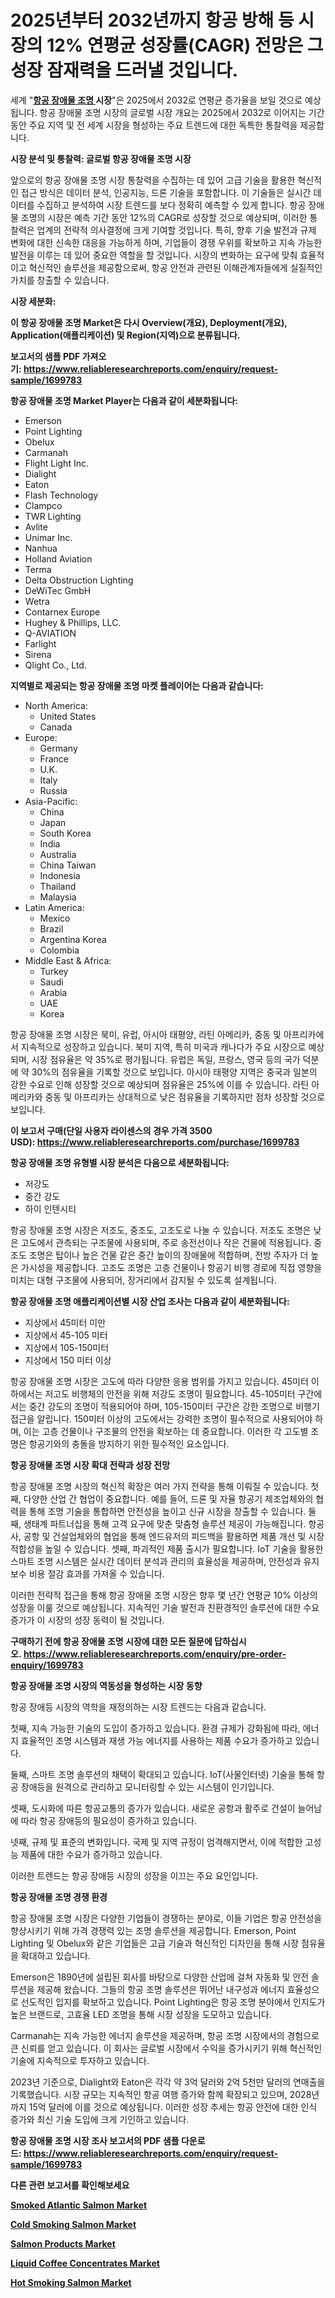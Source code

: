 <p><h1>2025년부터 2032년까지 항공 방해 등 시장의 12% 연평균 성장률(CAGR) 전망은 그 성장 잠재력을 드러낼 것입니다.</h1></p><p>세계 "<strong><a href="https://www.reliableresearchreports.com/aviation-obstruction-lights-r1699783?utm_campaign=106&utm_medium=8&utm_source=Github&utm_content=ia&utm_term=15022025&utm_id=aviation-obstruction-lights">항공 장애물 조명&nbsp;</a></strong><strong>시장</strong>"은 2025에서 2032로 연평균 증가율을 보일 것으로 예상됩니다. 항공 장애물 조명 시장의 글로벌 시장 개요는 2025에서 2032로 이어지는 기간 동안 주요 지역 및 전 세계 시장을 형성하는 주요 트렌드에 대한 독특한 통찰력을 제공합니다.</p>
<p><strong>시장 분석 및 통찰력: 글로벌 항공 장애물 조명 시장</strong></p>
<p><p>앞으로의 항공 장애물 조명 시장 통찰력을 수집하는 데 있어 고급 기술을 활용한 혁신적인 접근 방식은 데이터 분석, 인공지능, 드론 기술을 포함합니다. 이 기술들은 실시간 데이터를 수집하고 분석하여 시장 트렌드를 보다 정확히 예측할 수 있게 합니다. 항공 장애물 조명의 시장은 예측 기간 동안 12%의 CAGR로 성장할 것으로 예상되며, 이러한 통찰력은 업계의 전략적 의사결정에 크게 기여할 것입니다. 특히, 향후 기술 발전과 규제 변화에 대한 신속한 대응을 가능하게 하며, 기업들이 경쟁 우위를 확보하고 지속 가능한 발전을 이루는 데 있어 중요한 역할을 할 것입니다. 시장의 변화하는 요구에 맞춰 효율적이고 혁신적인 솔루션을 제공함으로써, 항공 안전과 관련된 이해관계자들에게 실질적인 가치를 창출할 수 있습니다.</p><a href="%7CAUTHORITHY_DOMAIN_URL%7C?utm_campaign=106&utm_medium=8&utm_source=Github&utm_content=ia&utm_term=15022025&utm_id=aviation-obstruction-lights"></a></p>
<p><strong>시장 세분화:</strong></p>
<p><strong>이 항공 장애물 조명 Market은 다시 Overview(개요), Deployment(개요), Application(애플리케이션) 및 Region(지역)으로 분류됩니다.</strong></p>
<p><strong>보고서의 샘플 PDF 가져오기:&nbsp;<a href="https://www.reliableresearchreports.com/enquiry/request-sample/1699783?utm_campaign=106&utm_medium=8&utm_source=Github&utm_content=ia&utm_term=15022025&utm_id=aviation-obstruction-lights">https://www.reliableresearchreports.com/enquiry/request-sample/1699783</a></strong><strong></strong></p>
<p><strong>항공 장애물 조명 Market Player는 다음과 같이 세분화됩니다:</strong></p>
<p><ul><li>Emerson</li><li>Point Lighting</li><li>Obelux</li><li>Carmanah</li><li>Flight Light Inc.</li><li>Dialight</li><li>Eaton</li><li>Flash Technology</li><li>Clampco</li><li>TWR Lighting</li><li>Avlite</li><li>Unimar Inc.</li><li>Nanhua</li><li>Holland Aviation</li><li>Terma</li><li>Delta Obstruction Lighting</li><li>DeWiTec GmbH</li><li>Wetra</li><li>Contarnex Europe</li><li>Hughey & Phillips, LLC.</li><li>Q-AVIATION</li><li>Farlight</li><li>Sirena</li><li>Qlight Co., Ltd.</li></ul></p>
<p><strong>지역별로 제공되는 항공 장애물 조명 마켓 플레이어는 다음과 같습니다:</strong></p>
<p><ul>
    <li>
        North America:
        <ul>
            <li>United States</li>
            <li>Canada</li>
        </ul>
    </li>
    <li>
        Europe:
        <ul>
            <li>Germany</li>
            <li>France</li>
            <li>U.K.</li>
            <li>Italy</li>
            <li>Russia</li>
        </ul>
    </li>
    <li>
        Asia-Pacific:
        <ul>
            <li>China</li>
            <li>Japan</li>
            <li>South Korea</li>
            <li>India</li>
            <li>Australia</li>
            <li>China Taiwan</li>
            <li>Indonesia</li>
            <li>Thailand</li>
            <li>Malaysia</li>
        </ul>
    </li>
    <li>
        Latin America:
        <ul>
            <li>Mexico</li>
            <li>Brazil</li>
            <li>Argentina Korea</li>
            <li>Colombia</li>
        </ul>
    </li>
    <li>
        Middle East & Africa:
        <ul>
            <li>Turkey</li>
            <li>Saudi</li>
            <li>Arabia</li>
            <li>UAE</li>
            <li>Korea</li>
        </ul>
    </li>
    </ul></p>
<p><p>항공 장애물 조명 시장은 북미, 유럽, 아시아 태평양, 라틴 아메리카, 중동 및 아프리카에서 지속적으로 성장하고 있습니다. 북미 지역, 특히 미국과 캐나다가 주요 시장으로 예상되며, 시장 점유율은 약 35%로 평가됩니다. 유럽은 독일, 프랑스, 영국 등의 국가 덕분에 약 30%의 점유율을 기록할 것으로 보입니다. 아시아 태평양 지역은 중국과 일본의 강한 수요로 인해 성장할 것으로 예상되며 점유율은 25%에 이를 수 있습니다. 라틴 아메리카와 중동 및 아프리카는 상대적으로 낮은 점유율을 기록하지만 점차 성장할 것으로 보입니다.</p></p>
<p><strong>이 보고서 구매(단일 사용자 라이센스의 경우 가격 3500 USD):&nbsp;<a href="https://www.reliableresearchreports.com/purchase/1699783?utm_campaign=106&utm_medium=8&utm_source=Github&utm_content=ia&utm_term=15022025&utm_id=aviation-obstruction-lights">https://www.reliableresearchreports.com/purchase/1699783</a></strong></p>
<p><strong>항공 장애물 조명 유형별 시장 분석은 다음으로 세분화됩니다:</strong></p>
<p><ul><li>저강도</li><li>중간 강도</li><li>하이 인텐시티</li></ul></p>
<p><p>항공 장애물 조명 시장은 저조도, 중조도, 고조도로 나눌 수 있습니다. 저조도 조명은 낮은 고도에서 관측되는 구조물에 사용되며, 주로 송전선이나 작은 건물에 적용됩니다. 중조도 조명은 탑이나 높은 건물 같은 중간 높이의 장애물에 적합하며, 전방 주자가 더 높은 가시성을 제공합니다. 고조도 조명은 고층 건물이나 항공기 비행 경로에 직접 영향을 미치는 대형 구조물에 사용되어, 장거리에서 감지될 수 있도록 설계됩니다.</p></p>
<p><strong>항공 장애물 조명 애플리케이션별 시장 산업 조사는 다음과 같이 세분화됩니다:</strong></p>
<p><ul><li>지상에서 45미터 미만</li><li>지상에서 45-105 미터</li><li>지상에서 105-150미터</li><li>지상에서 150 미터 이상</li></ul></p>
<p><p>항공 장애물 조명 시장은 고도에 따라 다양한 응용 범위를 가지고 있습니다. 45미터 이하에서는 저고도 비행체의 안전을 위해 저강도 조명이 필요합니다. 45-105미터 구간에서는 중간 강도의 조명이 적용되어야 하며, 105-150미터 구간은 강한 조명으로 비행기 접근을 알립니다. 150미터 이상의 고도에서는 강력한 조명이 필수적으로 사용되어야 하며, 이는 고층 건물이나 구조물의 안전을 확보하는 데 중요합니다. 이러한 각 고도별 조명은 항공기와의 충돌을 방지하기 위한 필수적인 요소입니다.</p></p>
<p><strong>항공 장애물 조명 시장 확대 전략과 성장 전망</strong></p>
<p><p>항공 장애물 조명 시장의 혁신적 확장은 여러 가지 전략을 통해 이뤄질 수 있습니다. 첫째, 다양한 산업 간 협업이 중요합니다. 예를 들어, 드론 및 자율 항공기 제조업체와의 협력을 통해 조명 기술을 통합하면 안전성을 높이고 신규 시장을 창출할 수 있습니다. 둘째, 생태계 파트너십을 통해 고객 요구에 맞춘 맞춤형 솔루션 제공이 가능해집니다. 항공사, 공항 및 건설업체와의 협업을 통해 엔드유저의 피드백을 활용하면 제품 개선 및 시장 적합성을 높일 수 있습니다. 셋째, 파괴적인 제품 출시가 필요합니다. IoT 기술을 활용한 스마트 조명 시스템은 실시간 데이터 분석과 관리의 효율성을 제공하며, 안전성과 유지보수 비용 절감 효과를 가져올 수 있습니다.</p><p>이러한 전략적 접근을 통해 항공 장애물 조명 시장은 향후 몇 년간 연평균 10% 이상의 성장을 이룰 것으로 예상됩니다. 지속적인 기술 발전과 친환경적인 솔루션에 대한 수요 증가가 이 시장의 성장 동력이 될 것입니다.</p></p>
<p><strong>구매하기 전에 항공 장애물 조명 시장에 대한 모든 질문에 답하십시오.&nbsp;<a href="https://www.reliableresearchreports.com/enquiry/pre-order-enquiry/1699783?utm_campaign=106&utm_medium=8&utm_source=Github&utm_content=ia&utm_term=15022025&utm_id=aviation-obstruction-lights">https://www.reliableresearchreports.com/enquiry/pre-order-enquiry/1699783</a></strong><strong></strong></p>
<p><strong>항공 장애물 조명 시장의 역동성을 형성하는 시장 동향</strong></p>
<p><p>항공 장애등 시장의 역학을 재정의하는 시장 트렌드는 다음과 같습니다. </p><p>첫째, 지속 가능한 기술의 도입이 증가하고 있습니다. 환경 규제가 강화됨에 따라, 에너지 효율적인 조명 시스템과 재생 가능 에너지를 사용하는 제품 수요가 증가하고 있습니다.</p><p>둘째, 스마트 조명 솔루션의 채택이 확대되고 있습니다. IoT(사물인터넷) 기술을 통해 항공 장애등을 원격으로 관리하고 모니터링할 수 있는 시스템이 인기입니다.</p><p>셋째, 도시화에 따른 항공교통의 증가가 있습니다. 새로운 공항과 활주로 건설이 늘어남에 따라 항공 장애등의 필요성이 증가하고 있습니다.</p><p>넷째, 규제 및 표준의 변화입니다. 국제 및 지역 규정이 엄격해지면서, 이에 적합한 고성능 제품에 대한 수요가 증가하고 있습니다. </p><p>이러한 트렌드는 항공 장애등 시장의 성장을 이끄는 주요 요인입니다.</p></p>
<p><strong>항공 장애물 조명 경쟁 환경</strong></p>
<p><p>항공 장애물 조명 시장은 다양한 기업들이 경쟁하는 분야로, 이들 기업은 항공 안전성을 향상시키기 위해 가격 경쟁력 있는 조명 솔루션을 제공합니다. Emerson, Point Lighting 및 Obelux와 같은 기업들은 고급 기술과 혁신적인 디자인을 통해 시장 점유율을 확대하고 있습니다.</p><p>Emerson은 1890년에 설립된 회사를 바탕으로 다양한 산업에 걸쳐 자동화 및 안전 솔루션을 제공해 왔습니다. 그들의 항공 조명 솔루션은 뛰어난 내구성과 에너지 효율성으로 선도적인 입지를 확보하고 있습니다. Point Lighting은 항공 조명 분야에서 인지도가 높은 브랜드로, 고효율 LED 조명을 통해 시장 성장을 도모하고 있습니다.</p><p>Carmanah는 지속 가능한 에너지 솔루션을 제공하며, 항공 조명 시장에서의 경험으로 큰 신뢰를 얻고 있습니다. 이 회사는 글로벌 시장에서 수익을 증가시키기 위해 혁신적인 기술에 지속적으로 투자하고 있습니다.</p><p>2023년 기준으로, Dialight와 Eaton은 각각 약 3억 달러와 2억 5천만 달러의 연매출을 기록했습니다. 시장 규모는 지속적인 항공 여행 증가와 함께 확장되고 있으며, 2028년까지 15억 달러에 이를 것으로 예상됩니다. 이러한 성장 추세는 항공 안전에 대한 인식 증가와 최신 기술 도입에 크게 기인하고 있습니다.</p></p>
<p><strong>항공 장애물 조명 시장 조사 보고서의 PDF 샘플 다운로드:&nbsp;<a href="https://www.reliableresearchreports.com/enquiry/request-sample/1699783?utm_campaign=106&utm_medium=8&utm_source=Github&utm_content=ia&utm_term=15022025&utm_id=aviation-obstruction-lights">https://www.reliableresearchreports.com/enquiry/request-sample/1699783</a></strong></p>
<p><strong></strong></p>
<p><strong></strong></p>
<p><strong></strong></p>
<p><strong></strong></p>
<p><strong>다른 관련 보고서를 확인해보세요</strong></p>
<p><strong><p><a href="https://github.com/ahamdyzabira4/Market-Research-Report-List-1/blob/main/smoked-atlantic-salmon-market.md?utm_campaign=106&utm_medium=8&utm_source=Github&utm_content=ia&utm_term=15022025&utm_id=aviation-obstruction-lights">Smoked Atlantic Salmon Market</a></p><p><a href="https://github.com/saoutiguarro/Market-Research-Report-List-1/blob/main/cold-smoking-salmon-market.md?utm_campaign=106&utm_medium=8&utm_source=Github&utm_content=ia&utm_term=15022025&utm_id=aviation-obstruction-lights">Cold Smoking Salmon Market</a></p><p><a href="https://github.com/saroarmaicky/Market-Research-Report-List-1/blob/main/salmon-products-market.md?utm_campaign=106&utm_medium=8&utm_source=Github&utm_content=ia&utm_term=15022025&utm_id=aviation-obstruction-lights">Salmon Products Market</a></p><p><a href="https://github.com/jenithschijf/Market-Research-Report-List-1/blob/main/liquid-coffee-concentrates-market.md?utm_campaign=106&utm_medium=8&utm_source=Github&utm_content=ia&utm_term=15022025&utm_id=aviation-obstruction-lights">Liquid Coffee Concentrates Market</a></p><p><a href="https://github.com/klaassenmackenzie6/Market-Research-Report-List-1/blob/main/hot-smoking-salmon-market.md?utm_campaign=106&utm_medium=8&utm_source=Github&utm_content=ia&utm_term=15022025&utm_id=aviation-obstruction-lights">Hot Smoking Salmon Market</a></p></strong></p>